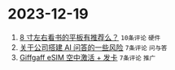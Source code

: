 # 2023-12-19

1. [8 寸左右看书的平板有推荐么？](https://www.v2ex.com/t/1001515) `10条评论` `硬件`
1. [关于公司搭建 AI 问答的一些风险](https://www.v2ex.com/t/1001521) `7条评论` `问与答`
1. [Giffgaff eSIM 空中激活 + 发卡](https://www.v2ex.com/t/1001516) `7条评论` `推广`
